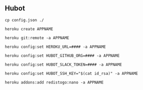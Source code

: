 ## Hubot

`cp config.json ./`

`heroku create APPNAME`

`heroku git:remote -a APPNAME`

`heroku config:set HEROKU_URL=#### -a APPNAME`

`heroku config:set HUBOT_GITHUB_ORG=#### -a APPNAME`

`heroku config:set HUBOT_SLACK_TOKEN=#### -a APPNAME`

`heroku config:set HUBOT_SSH_KEY="$(cat id_rsa)" -a APPNAME`

`heroku addons:add redistogo:nano -a APPNAME`
